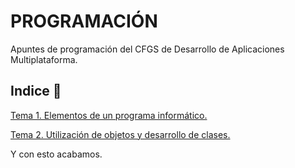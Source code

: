 # PROGRAMACIÓN

Apuntes de programación del CFGS de Desarrollo de Aplicaciones Multiplataforma.

## Indice 🚀

[Tema 1. Elementos de un programa informático.](Tema1/Apuntes.md)

[Tema 2. Utilización de objetos y desarrollo de clases.](Tema2/Apuntes.md)

Y con esto acabamos.

